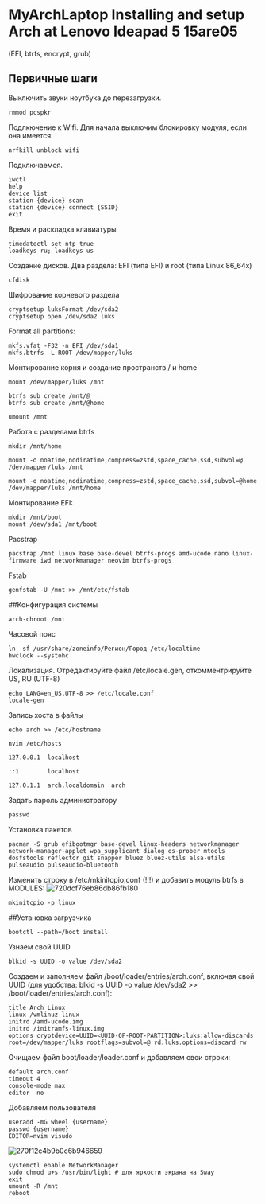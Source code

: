 # MyArchLaptop Installing and setup Arch at Lenovo Ideapad 5 15are05
(EFI, btrfs, encrypt, grub)

## Первичные шаги

Выключить звуки ноутбука до перезагрузки. 

```rmmod pcspkr```

Подлкючение к Wifi. Для начала выключим блокировку модуля, если она имеется:

```nrfkill unblock wifi```

Подключаемся.
```
iwctl
help
device list
station {device} scan
station {device} connect {SSID}
exit
```

Время и раскладка клавиатуры
```
timedatectl set-ntp true 
loadkeys ru; loadkeys us
```
Создание дисков. Два раздела: EFI (типа EFI) и root (типа Linux 86_64x)
```
cfdisk
```

Шифрование корневого раздела
~~~
cryptsetup luksFormat /dev/sda2
cryptsetup open /dev/sda2 luks
~~~

Format all partitions:
~~~
mkfs.vfat -F32 -n EFI /dev/sda1
mkfs.btrfs -L ROOT /dev/mapper/luks
~~~

Монтирование корня и создание пространств / и home 
~~~
mount /dev/mapper/luks /mnt

btrfs sub create /mnt/@
btrfs sub create /mnt/@home

umount /mnt
~~~


Работа с разделами btrfs
~~~
mkdir /mnt/home

mount -o noatime,nodiratime,compress=zstd,space_cache,ssd,subvol=@ /dev/mapper/luks /mnt

mount -o noatime,nodiratime,compress=zstd,space_cache,ssd,subvol=@home /dev/mapper/luks /mnt/home
~~~


Монтирование EFI:
~~~
mkdir /mnt/boot
mount /dev/sda1 /mnt/boot
~~~
Pacstrap
~~~
pacstrap /mnt linux base base-devel btrfs-progs amd-ucode nano linux-firmware iwd networkmanager neovim btrfs-progs
~~~
Fstab
~~~
genfstab -U /mnt >> /mnt/etc/fstab
~~~
##Конфигурация системы
~~~
arch-chroot /mnt
~~~
Часовой пояс
~~~
ln -sf /usr/share/zoneinfo/Регион/Город /etc/localtime
hwclock --systohc
~~~

Локализация. Отредактируйте файл /etc/locale.gen, откомментрируйте US, RU (UTF-8)
~~~
echo LANG=en_US.UTF-8 >> /etc/locale.conf
locale-gen
~~~

Запись хоста в файлы
```
echo arch >> /etc/hostname

nvim /etc/hosts

127.0.0.1  localhost

::1        localhost

127.0.1.1  arch.localdomain  arch
```
Задать пароль администратору
```
passwd
```
Установка пакетов
~~~
pacman -S grub efibootmgr base-devel linux-headers networkmanager network-manager-applet wpa_supplicant dialog os-prober mtools dosfstools reflector git snapper bluez bluez-utils alsa-utils pulseaudio pulseaudio-bluetooth
~~~
Изменить строку в /etc/mkinitcpio.conf (!!!) и добавить модуль btrfs в MODULES:
![720dcf76eb86db86fb180](https://user-images.githubusercontent.com/52444457/135730130-14fffe96-4267-48c0-8d82-875cbecc40fd.png)
~~~
mkinitcpio -p linux
~~~
##Установка загрузчика
~~~
bootctl --path=/boot install
~~~
Узнаем свой UUID
~~~
blkid -s UUID -o value /dev/sda2
~~~
Создаем и заполняем файл /boot/loader/entries/arch.conf, включая свой UUID (для удобства: blkid -s UUID -o value /dev/sda2 >> /boot/loader/entries/arch.conf):
~~~
title Arch Linux
linux /vmlinuz-linux
initrd /amd-ucode.img
initrd /initramfs-linux.img
options cryptdevice=UUID=<UUID-OF-ROOT-PARTITION>:luks:allow-discards root=/dev/mapper/luks rootflags=subvol=@ rd.luks.options=discard rw
~~~
Очищаем файл boot/loader/loader.conf и добавляем свои строки:
~~~
default arch.conf
timeout 4
console-mode max
editor  no
~~~
Добавляем пользователя
~~~
useradd -mG wheel {username}
passwd {username}
EDITOR=nvim visudo
~~~
![270f12c4b9b0c6b946659](https://user-images.githubusercontent.com/52444457/135730210-da2931b0-83f2-44db-b522-8712537a0d3d.png)
~~~
systemctl enable NetworkManager
sudo chmod u+s /usr/bin/light # для яркости экрана на Sway
exit
umount -R /mnt
reboot
~~~ 
